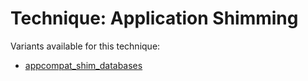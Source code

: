 # Technique: Application Shimming

Variants available for this technique:

* [appcompat_shim_databases](variants/appcompat_shim_databases.md)
